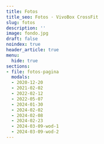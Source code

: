 ```yaml
---
title: Fotos
title_seo: Fotos · VivoBox CrossFit
slug: fotos
description: ''
image: fondo.jpg
draft: false
noindex: true
header_article: true
menu:
  hide: true
sections:
- file: fotos-pagina
  modals:
  - 2020-12-20
  - 2021-02-02
  - 2022-02-12
  - 2022-05-07
  - 2024-01-30
  - 2024-02-02
  - 2024-02-08
  - 2024-02-23
  - 2024-03-09-wod-1
  - 2024-03-09-wod-2
---
```

